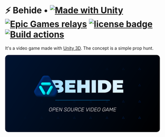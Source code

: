 # ⚡ Behide • [![Made with Unity](https://img.shields.io/badge/Made_with-Unity-309df4.svg?style=flat&logo=unity)](https://unity3d.com) [![Epic Games relays](https://img.shields.io/badge/Epic_games-Relays-0b0b0b.svg?style=flat&logo=epic-games)](https://unity3d.com) [![license badge](https://img.shields.io/github/license/behide-game/behide-server.svg?label=License)](https://github.com/behide-game/behide-server/blob/main/LICENSE) [![Build actions](https://github.com/behide-game/Behide/actions/workflows/main.yml/badge.svg?branch=Add-github-actions)](https://github.com/behide-game/Behide/actions/workflows/main.yml)

It's a video game made with [Unity 3D](https://unity.com). The concept is a simple prop hunt.

<img src="./Assets/Images/Presentation card.png"
     alt="Behide, open source video game"
     style="border-radius: 10px" />
